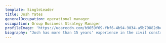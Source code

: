 ```yaml
---
template: SingleLeader
title: Josh Yates
generalOccupation: operational manager
occupation: Group Business Strategy Manager
profileImage: 'https://ucarecdn.com/b9059f69-fbf6-4b94-9034-a5b79882dbc7/'
biography: "Josh has more than 15 years' experience in the civil construction industry including roles with multi-national construction contractors, major construction suppliers and engineering design companies.\r\n\nJosh was appointed to his current role as the Group Business Strategy Manager in February 2019. In his role, Josh is responsible for understanding client and market trends to identify project pipelines and provide sustainable opportunities for SEE Group businesses. Josh relies on his superior relationship building skills with clients as well as thorough market research to develop advice for executive management in relation to strategic investment or positioning opportunities to secure profitable contracts spanning all sectors of the construction industry. \r\n\nJosh has developed a whole-of-group perspective to identify opportunities where SEE Group's integrated approach provides a strategic advantage. He is also responsible for identifying and engaging industry partnerships and driving joint venture opportunities. Where required Josh has led major infrastructure project bids to secure significant future revenue for the group."
---
```


